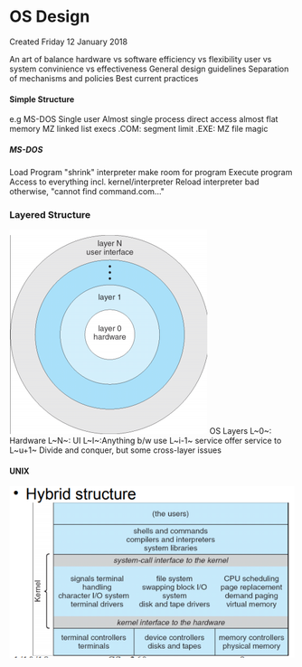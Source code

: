 # OS Design
Created Friday 12 January 2018

An art of balance
hardware vs software
efficiency vs flexibility
user vs system
convinience vs effectiveness
General design guidelines
Separation of mechanisms and policies
Best current practices

#### Simple Structure
e.g MS-DOS
Single user
Almost single process
direct access
almost flat memory
MZ linked list
execs
.COM: segment limit
.EXE: MZ file magic

##### MS-DOS
Load Program
"shrink" interpreter
make room for program
Execute program
Access to everything
incl. kernel/interpreter
Reload interpreter bad
otherwise, "cannot find command.com..."


### Layered Structure
![](./OS_Design/pasted_image.png)
OS Layers
L~0~: Hardware
L~N~: UI
L~I~:Anything b/w
use L~i-1~ service
offer service to L~u+1~
Divide and conquer, but some cross-layer issues


#### UNIX
![](./OS_Design/pasted_image001.png)




